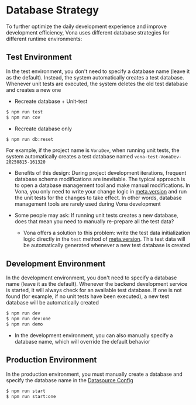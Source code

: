 # Database Strategy

To further optimize the daily development experience and improve development efficiency, Vona uses different database strategies for different runtime environments:

## Test Environment

In the test environment, you don't need to specify a database name (leave it as the default). Instead, the system automatically creates a test database. Whenever unit tests are executed, the system deletes the old test database and creates a new one

* Recreate database + Unit-test

``` bash
$ npm run test
$ npm run cov
```

* Recreate database only

``` bash
$ npm run db:reset
```

For example, if the project name is `VonaDev`, when running unit tests, the system automatically creates a test database named `vona-test-VonaDev-20250815-161320`

* Benefits of this design: During project development iterations, frequent database schema modifications are inevitable. The typical approach is to open a database management tool and make manual modifications. In Vona, you only need to write your change logic in [meta.version](../../essentials/api/version.md) and run the unit tests for the changes to take effect. In other words, database management tools are rarely used during Vona development

* Some people may ask: If running unit tests creates a new database, does that mean you need to manually re-prepare all the test data?
  * Vona offers a solution to this problem: write the test data initialization logic directly in the `test` method of [meta.version](../../essentials/api/version.md). This test data will be automatically generated whenever a new test database is created

## Development Environment

In the development environment, you don't need to specify a database name (leave it as the default). Whenever the backend development service is started, it will always check for an available test database. If one is not found (for example, if no unit tests have been executed), a new test database will be automatically created

``` bash
$ npm run dev
$ npm run dev:one
$ npm run demo
```

* In the development environment, you can also manually specify a database name, which will override the default behavior

## Production Environment

In the production environment, you must manually create a database and specify the database name in the [Datasource Config](./config-datasource.md)

``` bash
$ npm run start
$ npm run start:one
```
